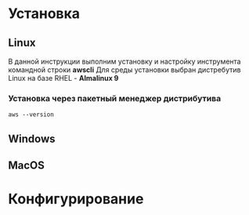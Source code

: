 # Установка
## Linux

В данной инструкции выполним установку и настройку инструмента командной строки **awscli**   Для среды установки выбран дистребутив  Linux на базе RHEL - **Almalinux 9**
### Установка через пакетный менеджер дистрибутива


```shell
aws --version
```

## Windows
## MacOS
# Конфигурирование